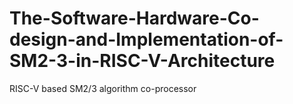 # The-Software-Hardware-Co-design-and-Implementation-of-SM2-3-in-RISC-V-Architecture
RISC-V based SM2/3 algorithm co-processor

